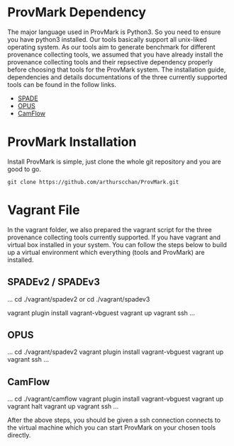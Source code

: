 # ProvMark Dependency

The major language used in ProvMark is Python3. So you need to ensure you have python3 installed.
Our tools basically support all unix-liked operating system.
As our tools aim to generate benchmark for different provenance collecting tools, we assumed that you have already install the provenance collecting tools and their repsective dependency properly before choosing that tools for the ProvMark system. The installation guide, dependencies and details documentations of the three currently supported tools can be found in the follow links.

- [SPADE](https://github.com/ashish-gehani/SPADE)
- [OPUS](https://www.cl.cam.ac.uk/research/dtg/fresco/opus/)
- [CamFlow](http://camflow.org/)

# ProvMark Installation

Install ProvMark is simple, just clone the whole git repository and you are good to go.

~~~~
git clone https://github.com/arthurscchan/ProvMark.git
~~~~

# Vagrant File

In the vagrant folder, we also prepared the vagrant script for the three provenance collecting tools currently supported. If you have vagrant and virtual box installed in your system. You can follow the steps below to build up a virtual environment which everything (tools and ProvMark) are installed.

## SPADEv2 / SPADEv3
...
cd ./vagrant/spadev2 
or
cd ./vagrant/spadev3

vagrant plugin install vagrant-vbguest
vagrant up
vagrant ssh
...

## OPUS
...
cd ./vagrant/spadev2
vagrant plugin install vagrant-vbguest
vagrant up
vagrant ssh
...

## CamFlow
...
cd ./vagrant/camflow
vagrant plugin install vagrant-vbguest
vagrant up
vagrant halt
vagrant up
vagrant ssh
...

After the above steps, you should be given a ssh connection connects to the virtual machine which you can start ProvMark on your chosen tools directly.


